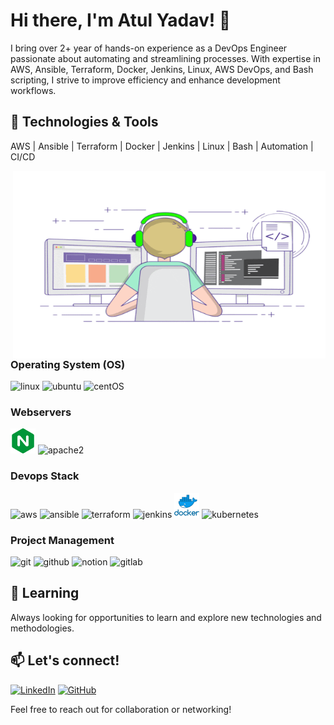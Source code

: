 # Hi there, I'm Atul Yadav! 👋

I bring over 2+ year of hands-on experience as a DevOps Engineer passionate about automating and streamlining processes. With expertise in AWS, Ansible, Terraform, Docker, Jenkins, Linux, AWS DevOps, and Bash scripting, I strive to improve efficiency and enhance development workflows.

## 🔧 Technologies & Tools

AWS | Ansible | Terraform | Docker | Jenkins | Linux | Bash | Automation | CI/CD


<!-- GIF -->
<img align="right" height="300" width="500" src="https://raw.githubusercontent.com/mikonoid/mikonoid/main/images/gifs/coder3.gif" />

### Operating System (OS)

<p align="left"> <img src="https://brandlogos.net/wp-content/uploads/2020/03/Linux-logo.png" alt="linux" title="linux" width="40" height="40"/> 
<img src="https://www.vectorlogo.zone/logos/ubuntu/ubuntu-icon.svg" alt="ubuntu" title="ubuntu" width="40" height="40"/>  
<img src="https://www.vectorlogo.zone/logos/centos/centos-icon.svg" alt="centOS" title="centOS" width="40" height="40"/>
</p>


<p align="left">
</p>

### Webservers
<p align="left"> <img src="https://raw.githubusercontent.com/github/explore/85cceaeeaf993ca35664dc37ea24f9237fbbfc14/topics/nginx/nginx.png" alt="nginx" title="nginx" width="40" height="40"/> 
<img src="https://www.logo.wine/a/logo/Apache_HTTP_Server/Apache_HTTP_Server-Logo.wine.svg" alt="apache2" title="apache2" width="40" height="40"/>
</p>

### Devops Stack

<p align="left"> <img src="https://static-00.iconduck.com/assets.00/aws-icon-1024x1024-xh5ti9kd.png" alt="aws" title="aws" width="40" height="40"/>
<img src="https://www.vectorlogo.zone/logos/ansible/ansible-icon.svg" alt="ansible" title="ansible" width="40" height="40"/> 
<img src="https://www.vectorlogo.zone/logos/terraformio/terraformio-icon.svg" alt="terraform" title="terraform" width="40" height="40"/>
<img src="https://www.vectorlogo.zone/logos/jenkins/jenkins-icon.svg" alt="jenkins" title="jenkins" width="40" height="40"/> 
<img src="https://raw.githubusercontent.com/github/explore/80688e429a7d4ef2fca1e82350fe8e3517d3494d/topics/docker/docker.png" alt="docker" title="docker" width="40" height="40"/>
<img src="https://www.vectorlogo.zone/logos/kubernetes/kubernetes-icon.svg" alt="kubernetes" title="kubernetes" width="40" height="40"/> 
</p>

### Project Management

<p align="left"><img src="https://www.vectorlogo.zone/logos/git-scm/git-scm-icon.svg" alt="git" title="git" width="40" height="40"/>  
<img src="https://www.vectorlogo.zone/logos/github/github-icon.svg" alt="github" title="github" width="40" height="40"/> 
<img src="https://logovectordl.com/wp-content/uploads/2019/11/notion-labs-inc-logo-vector.png" alt="notion" title="notion" width="40" height="40"/> 
<img src="https://www.svgrepo.com/show/349377/gitlab.svg" alt="gitlab" title="gitlab" width="40" height="40"/> 
</p>

<!--
## 🚀 What I do

- **Cloud Computing:** Experienced in designing and implementing scalable and secure cloud architectures on AWS.
- **Infrastructure as Code (IaC):** Proficient in writing infrastructure code using Terraform to automate the provisioning of resources.
- **Configuration Management:** Utilize Ansible for automating configuration management tasks.
- **Containerization:** Docker for containerization, creating reproducible environments.
- **Continuous Integration/Continuous Deployment (CI/CD):** Implementing CI/CD pipelines using Jenkins for smooth and efficient delivery.
- **Scripting:** Skilled in Bash scripting for automation and task automation.
- **Linux Admin:** Familiar with Debian-based systems (Ubuntu, Kali Linux, Parrot OS) and CentOS.

-->

## 🌱 Learning

Always looking for opportunities to learn and explore new technologies and methodologies.

## 📫 Let's connect!

[![LinkedIn](![image](https://github.com/user-attachments/assets/83b04230-8f5b-49e7-82ad-a50c7c95020f)
)](https://www.linkedin.com/in/atulyadav9372/)
[![GitHub](images/github.png)](https://github.com/atul9372)

Feel free to reach out for collaboration or networking!

<!-- You can add more sections, such as Projects, Certifications, or anything else you'd like to showcase. -->

